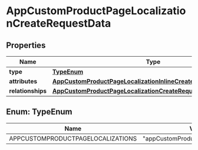

# AppCustomProductPageLocalizationCreateRequestData


## Properties

| Name | Type | Description | Notes |
|------------ | ------------- | ------------- | -------------|
|**type** | [**TypeEnum**](#TypeEnum) |  |  |
|**attributes** | [**AppCustomProductPageLocalizationInlineCreateAttributes**](AppCustomProductPageLocalizationInlineCreateAttributes.md) |  |  |
|**relationships** | [**AppCustomProductPageLocalizationCreateRequestDataRelationships**](AppCustomProductPageLocalizationCreateRequestDataRelationships.md) |  |  |



## Enum: TypeEnum

| Name | Value |
|---- | -----|
| APPCUSTOMPRODUCTPAGELOCALIZATIONS | &quot;appCustomProductPageLocalizations&quot; |



